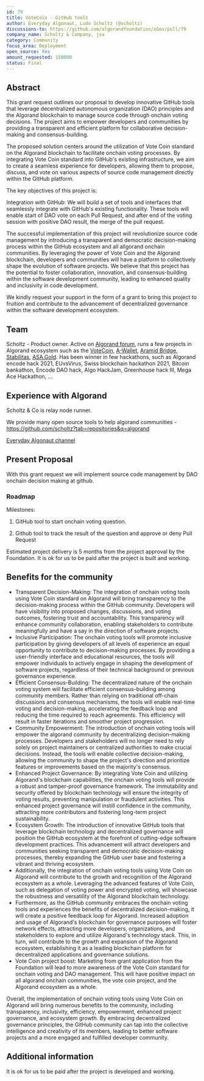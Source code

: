 ```yaml
---
id: 79
title: VoteCoin - GitHub tools
author: Everyday Algonaut, Ludo Scholtz (@scholtz)
discussions-to: https://github.com/algorandfoundation/xGov/pull/79
company_name: Scholtz & Company, jsa
category: Community
focus_area: Deployment
open_source: Yes
amount_requested: 150000
status: Final
---
```


## Abstract
This grant request outlines our proposal to develop innovative GitHub tools that leverage decentralized autonomous organization (DAO) principles and the Algorand blockchain to manage source code through onchain voting decisions. The project aims to empower developers and communities by providing a transparent and efficient platform for collaborative decision-making and consensus-building.

The proposed solution centers around the utilization of Vote Coin standard on the Algorand blockchain to facilitate onchain voting processes. By integrating Vote Coin standard into GitHub's existing infrastructure, we aim to create a seamless experience for developers, allowing them to propose, discuss, and vote on various aspects of source code management directly within the GitHub platform.

The key objectives of this project is:

Integration with GitHub: We will build a set of tools and interfaces that seamlessly integrate with GitHub's existing functionality. These tools will enable start of DAO vote on each Pull Request, and after end of the voting session with positive DAO result, the merge of the pull request. 

The successful implementation of this project will revolutionize source code management by introducing a transparent and democratic decision-making process within the GitHub ecosystem and all allgorand onchain communities. By leveraging the power of Vote Coin and the Algorand blockchain, developers and communities will have a platform to collectively shape the evolution of software projects. We believe that this project has the potential to foster collaboration, innovation, and consensus-building within the software development community, leading to enhanced quality and inclusivity in code development.

We kindly request your support in the form of a grant to bring this project to fruition and contribute to the advancement of decentralized governance within the software development ecosystem.

## Team
Scholtz - Product owner. Active on <a href="https://forum.algorand.org/u/scholtz/summary">Algorand forum</a>, runs a few projects in Algorand ecosystem such as the <a href="https://www.vote-coin.com">VoteCoin</a>, <a href="https://www.a-wallet.net">A-Wallet</a>, <a href="https://aramid.finance">Aramid Bridge</a>, <a href="https://stabilitas.finance">Stabilitas</a>, <a href="https://www.asa.gol">ASA.Gold</a>. Has been winner in few hackathons, such as Algorand encode hack 2021, EUvsVirus, Swiss blockchain hackathon 2021, Bitcoin bankathon, Encode DAO hack, Algo HackJam, Greenhouse hack III, Mega Ace Hackathon, ...

## Experience with Algorand
Scholtz & Co is relay node runner.

We provide many open source tools to help algorand communities - https://github.com/scholtz?tab=repositories&q=algorand

<a href="https://youtube.com/@EverydayAlgonaut">Everyday Algonaut channel</a>

## Present Proposal
With this grant request we will implement source code management by DAO onchain decision making at github.

### Roadmap

Milestones:

1) GitHub tool to start onchain voting question.

2) Github tool to track the result of the question and approve or deny Pull Request

Estimated project delivery is 5 months from the project approval by the Foundation. It is ok for us to be paid after the project is built and working.

## Benefits for the community
- Transparent Decision-Making: The integration of onchain voting tools using Vote Coin standard on Algorand will bring transparency to the decision-making process within the GitHub community. Developers will have visibility into proposed changes, discussions, and voting outcomes, fostering trust and accountability. This transparency will enhance community collaboration, enabling stakeholders to contribute meaningfully and have a say in the direction of software projects.
- Inclusive Participation: The onchain voting tools will promote inclusive participation by giving developers of all levels of experience an equal opportunity to contribute to decision-making processes. By providing a user-friendly interface and educational resources, the tools will empower individuals to actively engage in shaping the development of software projects, regardless of their technical background or previous governance experience.
- Efficient Consensus-Building: The decentralized nature of the onchain voting system will facilitate efficient consensus-building among community members. Rather than relying on traditional off-chain discussions and consensus mechanisms, the tools will enable real-time voting and decision-making, accelerating the feedback loop and reducing the time required to reach agreements. This efficiency will result in faster iterations and smoother project progression.
- Community Empowerment: The introduction of onchain voting tools will empower the algorand community by decentralizing decision-making processes. Developers and stakeholders will no longer need to rely solely on project maintainers or centralized authorities to make crucial decisions. Instead, the tools will enable collective decision-making, allowing the community to shape the project's direction and prioritize features or improvements based on the majority's consensus.
- Enhanced Project Governance: By integrating Vote Coin and utilizing Algorand's blockchain capabilities, the onchain voting tools will provide a robust and tamper-proof governance framework. The immutability and security offered by blockchain technology will ensure the integrity of voting results, preventing manipulation or fraudulent activities. This enhanced project governance will instill confidence in the community, attracting more contributors and fostering long-term project sustainability.
- Ecosystem Growth: The introduction of innovative GitHub tools that leverage blockchain technology and decentralized governance will position the GitHub ecosystem at the forefront of cutting-edge software development practices. This advancement will attract developers and communities seeking transparent and democratic decision-making processes, thereby expanding the GitHub user base and fostering a vibrant and thriving ecosystem.
- Additionally, the integration of onchain voting tools using Vote Coin on Algorand will contribute to the growth and recognition of the Algorand ecosystem as a whole. Leveraging the advanced features of Vote Coin, such as delegation of voting power and encrypted voting, will showcase the robustness and versatility of the Algorand blockchain technology.
- Furthermore, as the GitHub community embraces the onchain voting tools and experiences the benefits of decentralized decision-making, it will create a positive feedback loop for Algorand. Increased adoption and usage of Algorand's blockchain for governance purposes will foster network effects, attracting more developers, organizations, and stakeholders to explore and utilize Algorand's technology stack. This, in turn, will contribute to the growth and expansion of the Algorand ecosystem, establishing it as a leading blockchain platform for decentralized applications and governance solutions.
- Vote Coin project boost: Marketing from grant application from the Foundation will lead to more awareness of the Vote Coin standard for onchain voting and DAO management. This will have positive impact on all algorand onchain communities, the vote coin project, and the Algorand ecosystem as a whole.

Overall, the implementation of onchain voting tools using Vote Coin on Algorand will bring numerous benefits to the community, including transparency, inclusivity, efficiency, empowerment, enhanced project governance, and ecosystem growth. By embracing decentralized governance principles, the GitHub community can tap into the collective intelligence and creativity of its members, leading to better software projects and a more engaged and fulfilled developer community.

## Additional information

It is ok for us to be paid after the project is developed and working.
